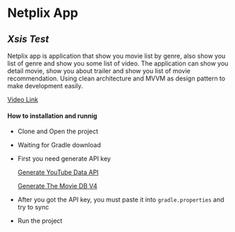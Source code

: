 # Netplix App
## _Xsis Test_

Netplix app is application that show you movie list by genre, also show you list of genre and show you some list of video. The application can show you detail movie, show you about trailer and show you list of movie recommendation. Using clean architecture and MVVM as design pattern to make development easily.

  [Video Link](https://www.loom.com/share/6d3590d8a66349aca3c06a267c7027ad)

#### How to installation and runnig

- Clone and Open the project
- Waiting for Gradle download
- First you need generate API key

  [Generate YouTube Data API](https://console.cloud.google.com/marketplace/product/google/youtube.googleapis.com)
  
  [Generate The Movie DB V4](https://www.themoviedb.org/documentation/api)
- After you got the API key, you must paste it into ```gradle.properties``` and try to sync
- Run the project

